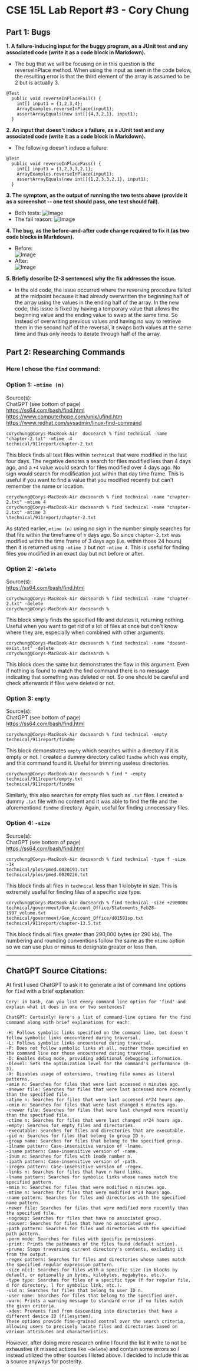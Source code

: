 # CSE 15L Lab Report #3 - Cory Chung

## Part 1: Bugs

**1. A failure-inducing input for the buggy program, as a JUnit test and any associated code (write it as a code block in Markdown).**

- The bug that we will be focusing on in this question is the reverseInPlace method. When using the input as seen in the code below, the resulting error is that the third element of the array is assumed to be 2 but is actually 3.
```
@Test
  public void reverseInPlaceFail() {
    int[] input1 = {1,2,3,4};
    ArrayExamples.reverseInPlace(input1);
    assertArrayEquals(new int[]{4,3,2,1}, input1);
  }
```

**2. An input that doesn't induce a failure, as a JUnit test and any associated code (write it as a code block in Markdown).**

- The following doesn't induce a failure:
```
@Test
  public void reverseInPlacePass() {
    int[] input1 = {1,2,3,3,2,1};
    ArrayExamples.reverseInPlace(input1);
    assertArrayEquals(new int[]{1,2,3,3,2,1}, input1);
  }
```

**3. The symptom, as the output of running the two tests above (provide it as a screenshot -- one test should pass, one test should fail).**

- Both tests:
![Image](ss1.png)
- The fail reason:
![Image](ss2.png)


**4. The bug, as the before-and-after code change required to fix it (as two code blocks in Markdown).**

- Before:  
![Image](ss4.png)
- After:  
![Image](ss3.png)


**5. Briefly describe (2-3 sentences) why the fix addresses the issue.**

- In the old code, the issue occurred where the reversing procedure failed at the midpoint because it had already overwritten the beginning half of the array using the values in the ending half of the array. In the new code, this issue is fixed by having a temporary value that allows the beginning value and the ending value to swap at the same time. So instead of overwriting previous values and having no way to retrieve them in the second half of the reversal, it swaps both values at the same time and thus only needs to iterate through half of the array.

## Part 2: Researching Commands 

### Here I chose the `find` command: ###
### Option 1: `-mtime (n)` ###
Source(s):  
ChatGPT (see bottom of page)  
https://ss64.com/bash/find.html  
https://www.computerhope.com/unix/ufind.htm  
https://www.redhat.com/sysadmin/linux-find-command

```
corychung@Corys-MacBook-Air  docsearch % find technical -name "chapter-2.txt" -mtime -4
technical/911report/chapter-2.txt
```
This block finds all text files within `technical` that were modified in the last four days. The negative denotes a search for files modified less than 4 days ago, and a `+4` value would search for files modified over 4 days ago. No sign would search for modification just within that day time frame. This is useful if you want to find a value that you modified recently but can't remember the name or location.
```
corychung@Corys-MacBook-Air docsearch % find technical -name "chapter-2.txt" -mtime 4
corychung@Corys-MacBook-Air docsearch % find technical -name "chapter-2.txt" -mtime 3 
\technical/911report/chapter-2.txt
```
As stated earlier, `mtime (n)` using no sign in the number simply searches for that file within the timeframe of `n` days ago. So since `chapter-2.txt` was modified within the time frame of 3 days ago (i.e. within those 24 hours) then it is returned using `-mtime 3` but not `-mtime 4`. This is useful for finding files you modified in an exact day but not before or after.
### Option 2: `-delete` ###
Source(s):  
https://ss64.com/bash/find.html  
```
corychung@Corys-MacBook-Air docsearch % find technical -name "chapter-2.txt" -delete
corychung@Corys-MacBook-Air docsearch % 
```
This block simply finds the specified file and deletes it, returning nothing. Useful when you want to get rid of a lot of files at once but don't know where they are, especially when combined with other arguments.
```
corychung@Corys-MacBook-Air docsearch % find technical -name "doesnt-exist.txt" -delete
corychung@Corys-MacBook-Air docsearch %
```
This block does the same but demonstrates the flaw in this argument. Even if nothing is found to match the find command there is no message indicating that something was deleted or not. So one should be careful and check afterwards if files were deleted or not.
### Option 3: `empty` ###
Source(s):  
ChatGPT (see bottom of page)  
https://ss64.com/bash/find.html  
```
corychung@Corys-MacBook-Air docsearch % find technical -empty 
technical/911report/findme
```
This block demonstrates `empty` which searches within a directory if it is empty or not. I created a dummy directory called `findme` which was empty, and this command found it. Useful for trimming useless directories.
```
corychung@Corys-MacBook-Air docsearch % find * -empty
technical/911report/empty.txt
technical/911report/findme
```
Similarly, this also searches for empty files such as `.txt` files. I created a dummy `.txt` file with no content and it was able to find the file and the aforementiond `findme` directory. Again, useful for finding unnecessary files.
### Option 4: `-size` ###
Source(s):  
ChatGPT (see bottom of page)  
https://ss64.com/bash/find.html  
```
corychung@Corys-MacBook-Air docsearch % find technical -type f -size -1k  
technical/plos/pmed.0020191.txt
technical/plos/pmed.0020226.txt
```
This block finds all files in `technical` less than 1 kilobyte in size. This is extremely useful for finding files of a specific size type.
```
corychung@Corys-MacBook-Air docsearch % find technical -size +290000c
technical/government/Gen_Account_Office/Statements_Feb28-1997_volume.txt
technical/government/Gen_Account_Office/d01591sp.txt
technical/911report/chapter-13.5.txt
```
This block finds all files greater than 290,000 bytes (or 290 kb). The numbering and rounding conventions follow the same as the `mtime` option so we can use plus or minus to designate greater or less than.

---

## ChatGPT Source Citations: ##

At first I used ChatGPT to ask it to generate a list of command line options for `find` with a brief explanation:

```
Cory: in bash, can you list every command line option for 'find' and explain what it does in one or two sentences?

ChatGPT: Certainly! Here's a list of command-line options for the find command along with brief explanations for each:

-H: Follows symbolic links specified on the command line, but doesn't follow symbolic links encountered during traversal.
-L: Follows symbolic links encountered during traversal.
-P: Does not follow symbolic links at all, neither those specified on the command line nor those encountered during traversal.
-D: Enables debug mode, providing additional debugging information.
-Olevel: Sets the optimization level for the command's performance (0-3).
-X: Disables usage of extensions, treating file names as literal patterns.
-amin n: Searches for files that were last accessed n minutes ago.
-anewer file: Searches for files that were last accessed more recently than the specified file.
-atime n: Searches for files that were last accessed n*24 hours ago.
-cmin n: Searches for files that were last changed n minutes ago.
-cnewer file: Searches for files that were last changed more recently than the specified file.
-ctime n: Searches for files that were last changed n*24 hours ago.
-empty: Searches for empty files and directories.
-executable: Searches for files and directories that are executable.
-gid n: Searches for files that belong to group ID n.
-group name: Searches for files that belong to the specified group.
-ilname pattern: Case-insensitive version of -lname.
-iname pattern: Case-insensitive version of -name.
-inum n: Searches for files with inode number n.
-ipath pattern: Case-insensitive version of -path.
-iregex pattern: Case-insensitive version of -regex.
-links n: Searches for files that have n hard links.
-lname pattern: Searches for symbolic links whose names match the specified pattern.
-mmin n: Searches for files that were modified n minutes ago.
-mtime n: Searches for files that were modified n*24 hours ago.
-name pattern: Searches for files and directories with the specified name pattern.
-newer file: Searches for files that were modified more recently than the specified file.
-nogroup: Searches for files that have no associated group.
-nouser: Searches for files that have no associated user.
-path pattern: Searches for files and directories with the specified path pattern.
-perm mode: Searches for files with specific permissions.
-print: Prints the pathnames of the files found (default action).
-prune: Stops traversing current directory's contents, excluding it from the output.
-regex pattern: Searches for files and directories whose names match the specified regular expression pattern.
-size n[c]: Searches for files with a specific size (in blocks by default, or optionally in bytes, kilobytes, megabytes, etc.).
-type type: Searches for files of a specific type (f for regular file, d for directory, l for symbolic link, etc.).
-uid n: Searches for files that belong to user ID n.
-user name: Searches for files that belong to the specified user.
-warn: Prints a warning message to standard error if no files match the given criteria.
-xdev: Prevents find from descending into directories that have a different device ID (filesystem).
These options provide fine-grained control over the search criteria, allowing users to precisely locate files and directories based on various attributes and characteristics.
```
However, after doing more research online I found the list it write to not be exhaustive (it missed actions like `-delete`) and contain some errors so I instead utilized the other sources I listed above. I decided to include this as a source anyways for posterity.




